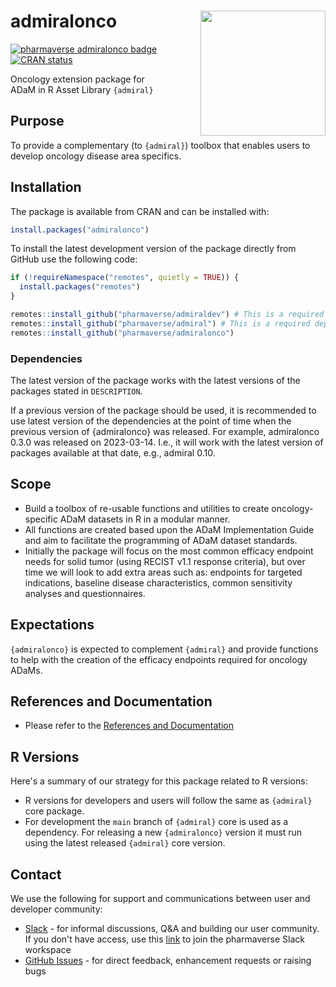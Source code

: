 # admiralonco <img src="man/figures/logo.png" align="right" width="200" style="margin-left:50px;"/>

<!-- badges: start -->
[![pharmaverse admiralonco badge](http://pharmaverse.org/shields/admiralonco.svg)](https://pharmaverse.org)
[![CRAN
status](https://www.r-pkg.org/badges/version/admiralonco)](https://CRAN.R-project.org/package=admiralonco)
<!-- badges: end -->

Oncology extension package for ADaM in R Asset Library `{admiral}`

## Purpose

To provide a complementary (to `{admiral}`) toolbox that enables users
to develop oncology disease area specifics.

## Installation

The package is available from CRAN and can be installed with:

```r
install.packages("admiralonco")
```

To install the latest development version of the package directly from
GitHub use the following code:

```r
if (!requireNamespace("remotes", quietly = TRUE)) {
  install.packages("remotes")
}

remotes::install_github("pharmaverse/admiraldev") # This is a required dependency of {admiralonco}
remotes::install_github("pharmaverse/admiral") # This is a required dependency of {admiralonco}
remotes::install_github("pharmaverse/admiralonco")
```

### Dependencies

The latest version of the package works with the latest versions of the
packages stated in `DESCRIPTION`.

If a previous version of the package should be used, it is recommended
to use latest version of the dependencies at the point of time when the
previous version of {admiralonco} was released. For example, admiralonco
0.3.0 was released on 2023-03-14. I.e., it will work with the latest
version of packages available at that date, e.g., admiral 0.10.

## Scope

-   Build a toolbox of re-usable functions and utilities to create
    oncology-specific ADaM datasets in R in a modular manner.
-   All functions are created based upon the ADaM Implementation Guide
    and aim to facilitate the programming of ADaM dataset standards.
-   Initially the package will focus on the most common efficacy
    endpoint needs for solid tumor (using RECIST v1.1 response
    criteria), but over time we will look to add extra areas such as:
    endpoints for targeted indications, baseline disease
    characteristics, common sensitivity analyses and questionnaires.

## Expectations

`{admiralonco}` is expected to complement `{admiral}` and provide
functions to help with the creation of the efficacy endpoints required
for oncology ADaMs.

## References and Documentation

-   Please refer to the [References and
    Documentation](https://pharmaverse.github.io/admiral/index.html#references-and-documentation)

## R Versions

Here's a summary of our strategy for this package related to R versions:

-   R versions for developers and users will follow the same as
    `{admiral}` core package.
-   For development the `main` branch of `{admiral}` core is used as a
    dependency. For releasing a new `{admiralonco}` version it must run
    using the latest released `{admiral}` core version.

## Contact

We use the following for support and communications between user and
developer community:

-   [Slack](https://pharmaverse.slack.com/) - for
    informal discussions, Q&A and building our user community. If you
    don't have access, use this
    [link](https://join.slack.com/t/pharmaverse/shared_invite/zt-yv5atkr4-Np2ytJ6W_QKz_4Olo7Jo9A)
    to join the pharmaverse Slack workspace
-   [GitHub Issues](https://github.com/pharmaverse/admiralonco/issues) -
    for direct feedback, enhancement requests or raising bugs
